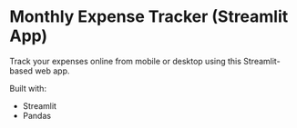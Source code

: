 # Monthly Expense Tracker (Streamlit App)

Track your expenses online from mobile or desktop using this Streamlit-based web app.

Built with:
- Streamlit
- Pandas

